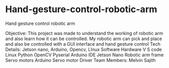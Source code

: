 # Hand-gesture-control-robotic-arm
 Hand gesture control robotic arm 
	
	
	
	

Objective:
This project was made to understand the working of robotic arm and also learn how it can be controlled.
My robotic arm can pick and place and also be controlled
with a GUI interface and hand gesture control
Tech Details:
Jetson nano, Arduino, Opencv, LInux
Software
Hardware
V S code
Linux
Python
OpenCV
Pyserial
Arduino IDE
Jetson Nano
Robotic arm frame 
Servo motors 
Arduino
Servo motor Driver
Team Members:
Melvin Sajith
